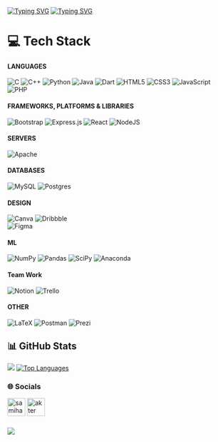 [![Typing SVG](https://readme-typing-svg.demolab.com?font=operator+mono&weight=900&size=38&duration=1&pause=1&color=4488F7&center=true&repeat=false&width=1000&lines=SAMIHA+AKTER)](https://git.io/typing-svg)
[![Typing SVG](https://readme-typing-svg.demolab.com?font=operator+mono&weight=800&duration=3500&pause=100&color=4488F7&center=true&width=1000&lines=Undergrad+Student;Computer+Science;Competitive+Programmer)](https://git.io/typing-svg)




# 💻 Tech Stack

#### LANGUAGES
![C](https://img.shields.io/badge/c-%2300599C.svg?style=for-the-badge&logo=c&logoColor=white) 
![C++](https://img.shields.io/badge/c++-%2300599C.svg?style=for-the-badge&logo=c%2B%2B&logoColor=white) 
![Python](https://img.shields.io/badge/python-3670A0?style=for-the-badge&logo=python&logoColor=ffdd54) 
![Java](https://img.shields.io/badge/java-%23ED8B00.svg?style=for-the-badge&logo=java&logoColor=white) 
![Dart](https://img.shields.io/badge/dart-%230175C2.svg?style=for-the-badge&logo=dart&logoColor=white) 
![HTML5](https://img.shields.io/badge/html5-%23E34F26.svg?style=for-the-badge&logo=html5&logoColor=white) 
![CSS3](https://img.shields.io/badge/css3-%231572B6.svg?style=for-the-badge&logo=css3&logoColor=white) 
![JavaScript](https://img.shields.io/badge/javascript-%23323330.svg?style=for-the-badge&logo=javascript&logoColor=%23F7DF1E) 
![PHP](https://img.shields.io/badge/php-%23777BB4.svg?style=for-the-badge&logo=php&logoColor=white) 

#### FRAMEWORKS, PLATFORMS & LIBRARIES
![Bootstrap](https://img.shields.io/badge/bootstrap-%23563D7C.svg?style=for-the-badge&logo=bootstrap&logoColor=white) 
![Express.js](https://img.shields.io/badge/express.js-%23404d59.svg?style=for-the-badge&logo=express&logoColor=%2361DAFB) 
![React](https://img.shields.io/badge/react-%2320232a.svg?style=for-the-badge&logo=react&logoColor=%2361DAFB) 
![NodeJS](https://img.shields.io/badge/node.js-6DA55F?style=for-the-badge&logo=node.js&logoColor=white) 

#### SERVERS
![Apache](https://img.shields.io/badge/apache-%23D42029.svg?style=for-the-badge&logo=apache&logoColor=white) 

#### DATABASES
![MySQL](https://img.shields.io/badge/mysql-%2300f.svg?style=for-the-badge&logo=mysql&logoColor=white) 
![Postgres](https://img.shields.io/badge/postgres-%23316192.svg?style=for-the-badge&logo=postgresql&logoColor=white) 

#### DESIGN
![Canva](https://img.shields.io/badge/Canva-%2300C4CC.svg?style=for-the-badge&logo=Canva&logoColor=white) 
![Dribbble](https://img.shields.io/badge/Dribbble-EA4C89?style=for-the-badge&logo=dribbble&logoColor=white) 	
![Figma](https://img.shields.io/badge/figma-%23F24E1E.svg?style=for-the-badge&logo=figma&logoColor=white) 

#### ML
![NumPy](https://img.shields.io/badge/numpy-%23013243.svg?style=for-the-badge&logo=numpy&logoColor=white) 
![Pandas](https://img.shields.io/badge/pandas-%23150458.svg?style=for-the-badge&logo=pandas&logoColor=white) 
![SciPy](https://img.shields.io/badge/SciPy-%230C55A5.svg?style=for-the-badge&logo=scipy&logoColor=%white) 
![Anaconda](https://img.shields.io/badge/Anaconda-%2344A833.svg?style=for-the-badge&logo=anaconda&logoColor=white) 

#### Team Work
![Notion](https://img.shields.io/badge/Notion-%23000000.svg?style=for-the-badge&logo=notion&logoColor=white) 
![Trello](https://img.shields.io/badge/Trello-%23026AA7.svg?style=for-the-badge&logo=Trello&logoColor=white)

#### OTHER
![LaTeX](https://img.shields.io/badge/latex-%23008080.svg?style=for-the-badge&logo=latex&logoColor=white) 
![Postman](https://img.shields.io/badge/Postman-FF6C37?style=for-the-badge&logo=postman&logoColor=white) 
![Prezi](https://img.shields.io/badge/Prezi-%23000000.svg?style=for-the-badge&logo=Prezi&logoColor=white) 

## 📊 GitHub Stats
![](https://github-readme-stats.vercel.app/api?username=samiha-akter&theme=react&hide_border=true&include_all_commits=false&count_private=false)
[![Top Languages](https://github-readme-stats.vercel.app/api/top-langs/?username=samiha-akter&layout=donut-vertical&theme=react&hide_border=true)](https://github.com/samiha-akter/github-readme-stats)

### 🌐 Socials
<a href="samihaaktter@gmail.com" target="_blank" rel="noreferrer"><img src="https://www.svgrepo.com/show/452213/gmail.svg" alt="samiha" width="40" height="40"/></a>
<a href="https://linkedin.com/in/aktersamiha" target="_blank" rel="noreferrer"><img src="https://www.svgrepo.com/show/475661/linkedin-color.svg" alt="akter samiha" width="40" height="40"/></a> 

###
[![](https://visitcount.itsvg.in/api?id=samiha-akter&icon=0&color=1)](https://visitcount.itsvg.in)
